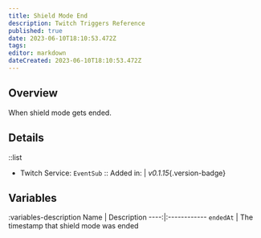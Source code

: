 ```yaml
---
title: Shield Mode End
description: Twitch Triggers Reference
published: true
date: 2023-06-10T18:10:53.472Z
tags: 
editor: markdown
dateCreated: 2023-06-10T18:10:53.472Z
---
```


## Overview
When shield mode gets ended.

## Details
::list
- Twitch Service: `EventSub`
::
Added in: | *v0.1.15*{.version-badge}

## Variables
:variables-description
Name | Description
----:|:------------
`endedAt` | The timestamp that shield mode was ended